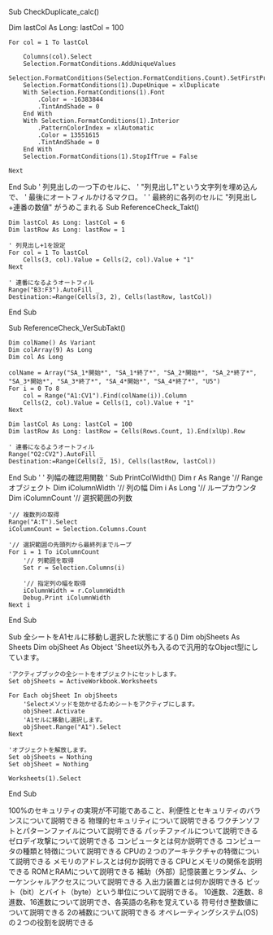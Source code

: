 
Sub CheckDuplicate_calc()

Dim lastCol As Long: lastCol = 100

    For col = 1 To lastCol

        Columns(col).Select
        Selection.FormatConditions.AddUniqueValues
        Selection.FormatConditions(Selection.FormatConditions.Count).SetFirstPriority
        Selection.FormatConditions(1).DupeUnique = xlDuplicate
        With Selection.FormatConditions(1).Font
            .Color = -16383844
            .TintAndShade = 0
        End With
        With Selection.FormatConditions(1).Interior
            .PatternColorIndex = xlAutomatic
            .Color = 13551615
            .TintAndShade = 0
        End With
        Selection.FormatConditions(1).StopIfTrue = False
        
    Next
    
End Sub
' 列見出しの一つ下のセルに、
' "列見出し1"という文字列を埋め込んで、
' 最後にオートフィルかけるマクロ。
'
' 最終的に各列のセルに "列見出し+連番の数値" がうめこまれる
Sub ReferenceCheck_Takt()
    
    Dim lastCol As Long: lastCol = 6
    Dim lastRow As Long: lastRow = 1
    
    ' 列見出し+1を設定
    For col = 1 To lastCol
        Cells(3, col).Value = Cells(2, col).Value + "1"
    Next
    
    ' 連番になるようオートフィル
    Range("B3:F3").AutoFill _
    Destination:=Range(Cells(3, 2), Cells(lastRow, lastCol))
    
End Sub



Sub ReferenceCheck_VerSubTakt()

    Dim colName() As Variant
    Dim colArray(9) As Long
    Dim col As Long

    colName = Array("SA_1*開始*", "SA_1*終了*", "SA_2*開始*", "SA_2*終了*", "SA_3*開始*", "SA_3*終了*", "SA_4*開始*", "SA_4*終了*", "U5")
    For i = 0 To 8
        col = Range("A1:CV1").Find(colName(i)).Column
        Cells(2, col).Value = Cells(1, col).Value + "1"
    Next
    
    Dim lastCol As Long: lastCol = 100
    Dim lastRow As Long: lastRow = Cells(Rows.Count, 1).End(xlUp).Row
    
    ' 連番になるようオートフィル
    Range("O2:CV2").AutoFill _
    Destination:=Range(Cells(2, 15), Cells(lastRow, lastCol))
      
End Sub
'
' 列幅の確認用関数
'
Sub PrintColWidth()
    Dim r As Range      '// Rangeオブジェクト
    Dim iColumnWidth    '// 列の幅
    Dim i As Long            '// ループカウンタ
    Dim iColumnCount    '// 選択範囲の列数
    
    '// 複数列の取得
    Range("A:T").Select
    iColumnCount = Selection.Columns.Count
    
    '// 選択範囲の先頭列から最終列までループ
    For i = 1 To iColumnCount
        '// 列範囲を取得
        Set r = Selection.Columns(i)
        
        '// 指定列の幅を取得
        iColumnWidth = r.ColumnWidth
        Debug.Print iColumnWidth
    Next i

End Sub

Sub 全シートをA1セルに移動し選択した状態にする()
    Dim objSheets As Sheets
    Dim objSheet As Object 'Sheet以外も入るので汎用的なObject型にしています。

    'アクティブブックの全シートをオブジェクトにセットします。
    Set objSheets = ActiveWorkbook.Worksheets

    For Each objSheet In objSheets
        'Selectメソッドを効かせるためシートをアクティブにします。
        objSheet.Activate
        'A1セルに移動し選択します。
        objSheet.Range("A1").Select
    Next
    
    'オブジェクトを解放します。
    Set objSheets = Nothing
    Set objSheet = Nothing
    
    Worksheets(1).Select
    
End Sub


100%のセキュリティの実現が不可能であること、利便性とセキュリティのバランスについて説明できる
物理的セキュリティについて説明できる
ワクチンソフトとパターンファイルについて説明できる
パッチファイルについて説明できる
ゼロデイ攻撃について説明できる
コンピュータとは何か説明できる
コンピュータの種類と特徴について説明できる
CPUの２つのアーキテクチャの特徴について説明できる
メモリのアドレスとは何か説明できる
CPUとメモリの関係を説明できる
ROMとRAMについて説明できる
補助（外部）記憶装置とランダム、シーケンシャルアクセスについて説明できる
入出力装置とは何か説明できる
ビット（bit）とバイト（byte）という単位について説明できる。
10進数、2進数、8進数、16進数について説明でき、各英語の名称を覚えている
符号付き整数値について説明できる
2の補数について説明できる
オペレーティングシステム(OS) の２つの役割を説明できる

